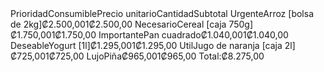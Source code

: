 <!DOCTYPE html>
<html>
<head>
    <thead>
      <tr><th>Prioridad</th><th>Consumible</th><th>Precio unitario</th><th>Cantidad</th><th>Subtotal</th></tr>
    </thead>
    <tbody>
      <tr><td>Urgente</td><td>Arroz [bolsa de 2kg]</td><td>₡2.500,00</td><td>1</td><td>₡2.500,00</td></tr>
      <tr><td>Necesario</td><td>Cereal [caja 750g]</td><td>₡1.750,00</td><td>1</td><td>₡1.750,00</td></tr>
      <tr><td>Importante</td><td>Pan cuadrado</td><td>₡1.040,00</td><td>1</td><td>₡1.040,00</td></tr>
      <tr><td>Deseable</td><td>Yogurt [1l]</td><td>₡1.295,00</td><td>1</td><td>₡1.295,00</td></tr>
      <tr><td>Util</td><td>Jugo de naranja [caja 2l]</td><td>₡725,00</td><td>1</td><td>₡725,00</td></tr>
      <tr><td>Lujo</td><td>Piña</td><td>₡965,00</td><td>1</td><td>₡965,00</td></tr>
    </tbody>
    <tfoot>
      <tr><td></td><td></td><td></td><td>Total:</td><td>₡8.275,00</td></tr>
    </tfoot>
  </table>
</body>
</html>
